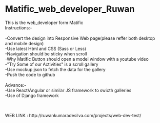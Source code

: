 # Matific_web_developer_Ruwan
This is the web_developer form Matific
<br>
Instructions:-
<br><br>
-Convert the design into Responsive Web page(please reffer both desktop and mobile design)<br>
-Use latest Html and CSS (Sass or Less)<br>
-Navigation should be sticky when scroll<br>
-Why Matific Button should open a model window with a youtube video<br>
-"Try Some of our Activities" is a scroll gallery<br>
-Use mockup json to fetch the data for the gallery<br>
-Push the code to github<br>
<br>
Advance:-<br>
-Use React/Angular or similar JS framework to swicth galleries<br>
-Use of Django framework<br>

<br>
<br>
WEB LINK : http://ruwankumaradesilva.com/projects/web-dev-test/
